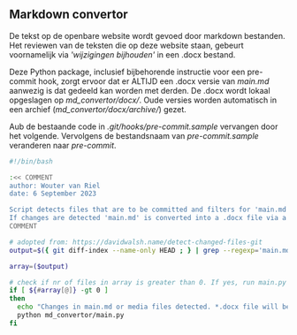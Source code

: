 ## Markdown convertor

De tekst op de openbare website wordt gevoed door markdown bestanden. Het reviewen van de teksten die op deze website staan, gebeurt voornamelijk via *'wijzigingen bijhouden'* in een .docx bestand.

Deze Python package, inclusief bijbehorende instructie voor een pre-commit hook, zorgt ervoor dat er ALTIJD een .docx versie van *main.md* aanwezig is dat gedeeld kan worden met derden. De .docx wordt lokaal opgeslagen op *md_convertor/docx/*. Oude versies worden automatisch in een archief (*md_convertor/docx/archive/*) gezet.

Aub de bestaande code in *.git/hooks/pre-commit.sample* vervangen door het volgende. Vervolgens de bestandsnaam van *pre-commit.sample* veranderen naar *pre-commit*.


```bash
#!/bin/bash

:<< COMMENT
author: Wouter van Riel
date: 6 September 2023

Script detects files that are to be committed and filters for 'main.md' and files in folder 'media'.
If changes are detected 'main.md' is converted into a .docx file via a Python script.
COMMENT

# adopted from: https://davidwalsh.name/detect-changed-files-git
output=$({ git diff-index --name-only HEAD ; } | grep --regexp='main.md\|media/.*')

array=($output)

# check if nr of files in array is greater than 0. If yes, run main.py
if [ ${#array[@]} -gt 0 ]
then
  echo "Changes in main.md or media files detected. *.docx file will be updated."
  python md_convertor/main.py
fi
```
